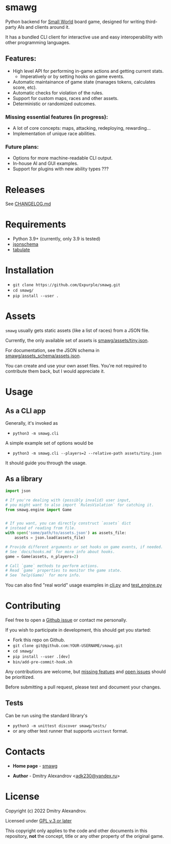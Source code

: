 # smawg

Python backend for
[Small World](https://en.m.wikipedia.org/wiki/Small_World_(board_game))
board game,
designed for writing third-party AIs and clients around it.

It has a bundled CLI client for interactive use
and easy interoperability with other programming languages.

## Features:

* High level API for performing in-game actions and getting current stats.
    * Imperatively or by setting hooks on game events.
* Automatic maintainance of game state (manages tokens, calculates score, etc).
* Automatic checks for violation of the rules.
* Support for custom maps, races and other assets.
* Deterministic or randomized outcomes.

### **Missing essential features** (in progress):

* A lot of core concepts: maps, attacking, redeploying, rewarding...
* Implementation of unique race abilities.

### Future plans:

* Options for more machine-readable CLI output.
* In-house AI and GUI examples.
* Support for plugins with new ability types ???


# Releases

See [CHANGELOG.md](./CHANGELOG.md)


# Requirements

* Python 3.9+ (currently, only 3.9 is tested)
* [jsonschema](https://github.com/Julian/jsonschema)
* [tabulate](https://github.com/astanin/python-tabulate)


# Installation

* `git clone https://github.com/Expurple/smawg.git`
* `cd smawg/`
* `pip install --user .`


# Assets

`smawg` usually gets static assets (like a list of races) from a JSON file.

Currently, the only available set of assets is
[smawg/assets/tiny.json](smawg/assets/tiny.json).

For documentation, see the JSON schema in
[smawg/assets_schema/assets.json](smawg/assets_schema/assets.json).

You can create and use your own asset files.
You're not required to contribute them back, but I would appreciate it.


# Usage

## As a CLI app

Generally, it's invoked as
* `python3 -m smawg.cli`

A simple example set of options would be
* `python3 -m smawg.cli --players=2 --relative-path assets/tiny.json`

It should guide you through the usage.

## As a library

```python
import json

# If you're dealing with (possibly invalid) user input,
# you might want to also import `RulesViolation` for catching it.
from smawg.engine import Game


# If you want, you can directly construct `assets` dict
# instead of reading from file.
with open('some/path/to/assets.json') as assets_file:
    assets = json.load(assets_file)

# Provide different arguments or set hooks on game events, if needed.
# See `docs/hooks.md` for more info about hooks.
game = Game(assets, n_players=2)

# Call `game` methods to perform actions.
# Read `game` properties to monitor the game state.
# See `help(Game)` for more info.
```

You can also find "real world" usage examples in
[cli.py](./smawg/cli.py) and [test_engine.py](./smawg/tests/test_engine.py)


# Contributing

Feel free to open a
[Github issue](https://github.com/Expurple/smawg/issues/new/choose)
or contact me personally.

If you wish to participate in development, this should get you started:
* Fork this repo on Github.
* `git clone git@github.com:YOUR-USERNAME/smawg.git`
* `cd smawg/`
* `pip install --user .[dev]`
* `bin/add-pre-commit-hook.sh`

Any contributions are welcome, but [missing featues](##Features:) and
[open issues](https://github.com/Expurple/smawg/issues) should be prioritized.

Before submitting a pull request, please test and document your changes.

## Tests

Can be run using the standard library's
* `python3 -m unittest discover smawg/tests/`
* or any other test runner that supports `unittest` format.


# Contacts

* **Home page** - [smawg](https://github.com/expurple/smawg)

* **Author** - Dmitry Alexandrov <adk230@yandex.ru\>


# License

Copyright (c) 2022 Dmitry Alexandrov.

Licensed under [GPL v.3 or later](./LICENSE)

This copyright only applies to the code and other documents in this repository,
**not** the concept, title or any other property of the original game.
